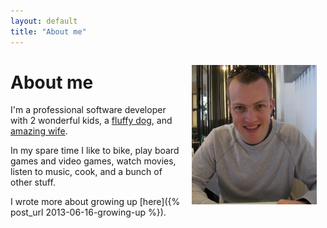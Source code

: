 ```yaml
---
layout: default
title: "About me"
---
```


<img src="/images/james2008.jpg" alt="me" align="right" style="padding:1em;" />

About me
========

I'm a professional software developer with 2 wonderful kids, a [fluffy
dog](http://en.wikipedia.org/wiki/Pembroke_Welsh_Corgi), and [amazing
wife](http://www.livingprettyblog.com).

In my spare time I like to bike, play board games and video games, watch movies,
listen to music, cook, and a bunch of other stuff.

I wrote more about growing up [here]({% post_url 2013-06-16-growing-up %}).
